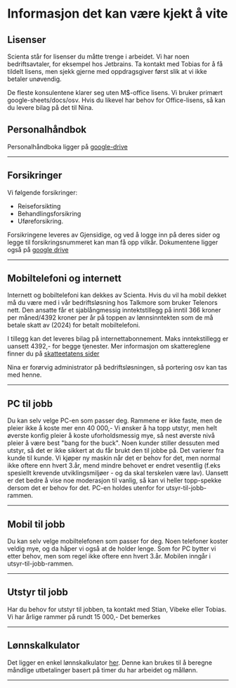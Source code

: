 # Informasjon det kan være kjekt å vite 




## Lisenser 
Scienta står for lisenser du måtte trenge i arbeidet. Vi har noen bedriftsavtaler, for eksempel hos Jetbrains. Ta kontakt med Tobias for å få tildelt lisens, men sjekk gjerne med oppdragsgiver først slik at vi ikke betaler unøvendig. 

De fleste konsulentene klarer seg uten M$-office lisens. Vi bruker primært google-sheets/docs/osv. Hvis du likevel har behov for Office-lisens, så kan du levere bilag på det til Nina. 


## Personalhåndbok 
Personalhåndboka ligger på [google-drive](https://drive.google.com/drive/folders/107B9e-YkLDLKkxkQkD5L5MXT77U2xNik)

___

## Forsikringer 
Vi følgende forsikringer: 
- Reiseforsikting
- Behandlingsforsikring
- Uføreforsikring. 

Forsikringene leveres av Gjensidige, og ved å logge inn på deres sider og legge til forsikringsnummeret kan man få opp vilkår. Dokumentene ligger også på [google drive](https://drive.google.com/drive/folders/1J1fgsFzpooXyCxIBvYTzywJm226aLspu)

___


## Mobiltelefoni og internett 
Internett og bobiltelefoni kan dekkes av Scienta.  Hvis du vil ha mobil dekket må du være med i vår bedriftsløsning hos Talkmore som bruker Telenors nett. Den ansatte får et sjablångmessig inntektstillegg på inntil 366 kroner per måned/4392 kroner per år på toppen av lønnsinntekten som de må betale skatt av (2024) for betalt mobiltelefoni. 

I tillegg kan det leveres bilag på internettabonnement. Maks inntekstillegg er uansett 4392,- for begge tjenester. Mer informasjon om skattereglene finner du på [skatteetatens sider](https://www.skatteetaten.no/person/skatt/hjelp-til-riktig-skatt/arbeid-trygd-og-pensjon/utstyr-betalt-av-arbeidsgiver/skatt-pa-telefon/)

Nina er forørvig administrator på bedriftsløsningen, så portering osv kan tas med henne. 

___

## PC til jobb 
Du kan selv velge PC-en som passer deg. Rammene er ikke faste, men de pleier ikke å koste mer enn 40 000,- Vi ønsker å ha topp utstyr, men helt øverste konfig pleier å koste uforholdsmessig mye, så nest øverste nivå pleier å være best "bang for the buck". Noen kunder stiller dessuten med utstyr, så det er ikke sikkert at du får brukt den til jobbe på. Det varierer fra kunde til kunde. Vi kjøper ny maskin når det er behov for det, men normal ikke oftere enn hvert 3.år, mend mindre behovet er endret vesentlig (f.eks spesiellt krevende utviklingsmiljøer - og da skal terskelen være lav).  Uansett er det bedre å vise noe moderasjon til vanlig, så kan vi heller topp-spekke dersom det er behov for det.  PC-en holdes utenfor for utsyr-til-jobb-rammen. 

___
## Mobil til jobb 
Du kan selv velge mobiltelefonen som passer for deg. Noen telefoner koster veldig mye, og da håper vi også at de holder lenge. Som for PC bytter vi etter behov, men som regel ikke oftere enn hvert 3.år.  Mobilen inngår i utsyr-til-jobb-rammen. 
___

## Utstyr til jobb 
Har du behov for utstyr til jobben, ta kontakt med Stian, Vibeke eller Tobias. Vi har årlige rammer på rundt 15 000,- Det bemerkes 

___


## Lønnskalkulator 
Det ligger en enkel lønnskalkulator [her](https://htmlpreview.github.io/?https://github.com/Scienta/wiki/blob/master/kalkulator.html). Denne kan brukes til å beregne måndlige utbetalinger basert på timer du har arbeidet og mållønn.

___
